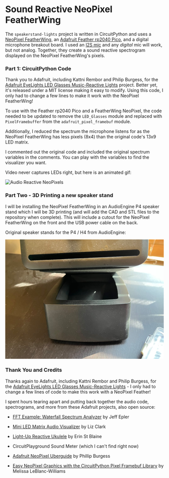 # Sound Reactive NeoPixel FeatherWing 

The `speakerstand-lights` project is written in CircuitPython and     uses a [NeoPixel FeatherWing](https://www.adafruit.com/product/3124), an [Adafruit Feather rp2040 Pico](https://learn.adafruit.com/adafruit-feather-rp2040-pico), and a digital microphone breakout board. I used an [I2S mic](https://learn.adafruit.com/adafruit-i2s-mems-microphone-breakout) and any *digital* mic will work, but not analog. Together, they create a sound reactive spectrogram displayed on the NeoPixel FeatherWing's pixels.

### Part 1: CircuitPython Code

Thank you to Adafruit, including Kattni Rembor and Philip Burgess, for the [Adafruit EyeLights LED Glasses Music-Reactive Lights](https://learn.adafruit.com/adafruit-eyelights-led-glasses-and-driver/music-reactive-lights) project.  Better yet, it's released under a MIT license making it easy to modify.  Using this code, I only had to change a few lines to make it work with the NeoPixel FeatherWing!

To use with the Feather rp2040 Pico and a FeatherWing NeoPixel, the code needed to be updated to remove the `LED_Glasses` module and replaced with `PixelFramebuffer` from the `adafruit_pixel_framebuf` module.

Additionally, I reduced the spectrum the microphone listens for as the NeoPixel FeatherWing has less pixels (8x4) than the original code's 13x9 LED matrix.

I commented out the original code and included the original spectrum variables in the comments.  You can play with the variables to find the visualizer you want.

Video never captures LEDs right, but here is an animated gif:

![Audio Reactive NeoPixels](/pictures/neopixel-feather.gif)

### Part Two - 3D Printing a new speaker stand

I will be installing the NeoPixel FeatherWing in an AudioEngine P4 speaker stand which I will be 3D printing (and will add the CAD and STL files to the repository when complete).  This will include a cutout for the NeoPixel FeatherWing on the front and the USB power cable on the back.

Original speaker stands for the P4 / H4 from AudioEngine:

![Original speaker stands for the P4 / H4 from AudioEngine:](/pictures/p4-speakerstand.jpg)

### Thank You and Credits

Thanks again to Adafruit, including Kattni Rembor and Philip Burgess, for the [Adafruit EyeLights LED Glasses Music-Reactive Lights](https://learn.adafruit.com/adafruit-eyelights-led-glasses-and-driver/music-reactive-lights)  -  I only had to change a few lines of code to make this work with a NeoPixel Feather!

I spent hours tearing apart and putting back together the audio code, spectrograms, and more from these Adafruit projects, also open source:

* [FFT Example: Waterfall Spectrum Analyzer](https://learn.adafruit.com/ulab-crunch-numbers-fast-with-circuitpython/overview ) by Jeff Epler

* [Mini LED Matrix Audio Visualizer](https://learn.adafruit.com/mini-led-matrix-audio-visualizer/code-the-mini-led-matrix-audio-visualizer) by Liz Clark

* [Light-Up Reactive Ukulele](https://learn.adafruit.com/light-up-reactive-ukulele) by Erin St Blaine

* CircuitPlayground Sound Meter (which I can't find right now)

* [Adafruit NeoPixel Uberguide](https://learn.adafruit.com/adafruit-neopixel-uberguide) by Phillip Burgess

* [Easy NeoPixel Graphics with the CircuitPython Pixel Framebuf Library](https://learn.adafruit.com/easy-neopixel-graphics-with-the-circuitpython-pixel-framebuf-library) by Melissa LeBlanc-Williams
